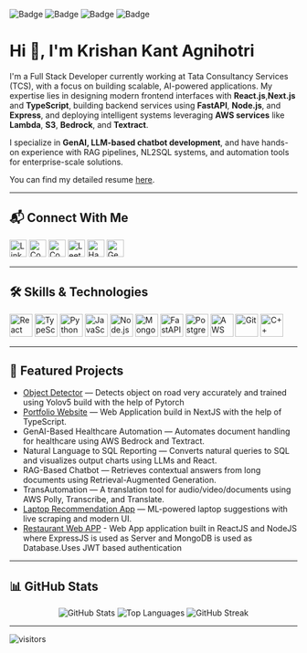 ![Badge](https://cp-logo.vercel.app/codeforces/kk2_agnihotri?logo=true)
![Badge](https://cp-logo.vercel.app/codechef/kk2_agnihotri?logo=true)
![Badge](https://cp-logo.vercel.app/atcoder/krishnaagnihotri?logo=true)
![Badge](https://cp-logo.vercel.app/leetcode/kk2_agnihotri?logo=true)

<div align="left">

<h1>Hi 👋, I'm Krishan Kant Agnihotri</h1>

I'm a Full Stack Developer currently working at Tata Consultancy Services (TCS), with a focus on building scalable, AI-powered applications. My expertise lies in designing modern frontend interfaces with **React.js**,**Next.js** and **TypeScript**, building backend services using **FastAPI**, **Node.js**, and **Express**, and deploying intelligent systems leveraging **AWS services** like **Lambda**, **S3**, **Bedrock**, and **Textract**.

I specialize in **GenAI, LLM-based chatbot development**, and have hands-on experience with RAG pipelines, NL2SQL systems, and automation tools for enterprise-scale solutions.

You can find my detailed resume [here](https://drive.google.com/file/d/10ECFTGf6rEgV3snMUkFHD9iDRIEWVf-c/view?usp=sharing).

---

<h2>📬 Connect With Me</h2>

<p>
  <a href="https://www.linkedin.com/in/krishankantagnihotri"><img src="https://cdn.jsdelivr.net/npm/simple-icons@v5/icons/linkedin.svg" alt="LinkedIn" width="30"/></a>
  <a href="https://www.codechef.com/users/kk2_agnihotri"><img src="https://cdn.jsdelivr.net/npm/simple-icons@v5/icons/codechef.svg" alt="CodeChef" width="30"/></a>
  <a href="https://codeforces.com/profile/kk2_agnihotri"><img src="https://cdn.jsdelivr.net/npm/simple-icons@v5/icons/codeforces.svg" alt="Codeforces" width="30"/></a>
  <a href="https://www.leetcode.com/kk2_agnihotri"><img src="https://cdn.jsdelivr.net/npm/simple-icons@v5/icons/leetcode.svg" alt="LeetCode" width="30"/></a>
  <a href="https://www.hackerrank.com/krishnaagnihotri"><img src="https://cdn.jsdelivr.net/npm/simple-icons@v5/icons/hackerrank.svg" alt="HackerRank" width="30"/></a>
  <a href="https://auth.geeksforgeeks.org/user/_noname_/profile"><img src="https://cdn.jsdelivr.net/npm/simple-icons@v5/icons/geeksforgeeks.svg" alt="GeeksforGeeks" width="30"/></a>
</p>

---

<h2>🛠️ Skills & Technologies</h2>

<p>
  <img src="https://img.icons8.com/color/48/000000/react-native.png" alt="React" width="40"/>
  <img src="https://img.icons8.com/fluency/48/typescript.png" alt="TypeScript" width="40"/>
  <img src="https://img.icons8.com/color/48/python.png" alt="Python" width="40"/>
  <img src="https://img.icons8.com/color/48/javascript.png" alt="JavaScript" width="40"/>
  <img src="https://img.icons8.com/color/48/nodejs.png" alt="Node.js" width="40"/>
  <img src="https://img.icons8.com/color/48/mongodb.png" alt="MongoDB" width="40"/>
  <img src="https://img.icons8.com/color/48/fastapi.png" alt="FastAPI" width="40"/>
  <img src="https://img.icons8.com/color/48/postgreesql.png" alt="PostgreSQL" width="40"/>
  <img src="https://img.icons8.com/color/48/amazon-web-services.png" alt="AWS" width="40"/>
  <img src="https://img.icons8.com/color/48/git.png" alt="Git" width="40"/>
  <img src="https://img.icons8.com/color/48/c-plus-plus-logo.png" alt="C++" width="40"/>
</p>

---

<h2>🚀 Featured Projects</h2>

<ul>
  <li><a href="https://github.com/KrishanKantAgnihotri/Object-Detection-Using-Yolov5">Object Detector</a> — Detects object on road very accurately and trained using Yolov5 build with the help of Pytorch</li>
    <li><a href="https://github.com/KrishanKantAgnihotri/krishan-portfolio">Portfolio Website</a> — Web Application build in NextJS with the help of TypeScript.</li>
  <li>GenAI-Based Healthcare Automation — Automates document handling for healthcare using AWS Bedrock and Textract.</li>
  <li>Natural Language to SQL Reporting — Converts natural queries to SQL and visualizes output charts using LLMs and React.</li>
  <li>RAG-Based Chatbot — Retrieves contextual answers from long documents using Retrieval-Augmented Generation.</li>
  <li>TransAutomation — A translation tool for audio/video/documents using AWS Polly, Transcribe, and Translate.</li>
  <li><a href="https://github.com/krishankantagnihotri/LaRA">Laptop Recommendation App</a> — ML-powered laptop suggestions with live scraping and modern UI.</li>
  <li><a href="https://github.com/KrishanKantAgnihotri/Restaurant-front-end">Restaurant Web APP</a> - Web App application built in ReactJS and NodeJS where ExpressJS is used as Server and MongoDB is used as Database.Uses JWT based authentication</li>
</ul>

---

<h2>📊 GitHub Stats</h2>

<p align="center">
  <img src="https://github-readme-stats.vercel.app/api?username=krishankantagnihotri&show_icons=true&theme=radical" alt="GitHub Stats" />
  <img src="https://github-readme-stats.vercel.app/api/top-langs/?username=krishankantagnihotri&layout=compact&theme=radical" alt="Top Languages" />
  <img src="https://github-readme-streak-stats.herokuapp.com/?user=krishankantagnihotri&theme=radical" alt="GitHub Streak" />
</p>

---

![visitors](https://visitor-badge.laobi.icu/badge?page_id=krishankantagnihotri.krishankantagnihotri)
</div>
